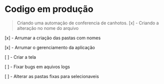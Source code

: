 # Codigo em produção
> Criando uma automação de conferencia de canhotos.
[x] - Criando a alteração no nome do arquivo
> 
[x] - Arrumar a criação das pastas com nomes

[x] - Arrumar o gerenciamento da aplicação

[ ] - Criar a tela

[ ] - Fixar bugs em aquivos logs

[ ] - Alterar as pastas fixas para selecionaveis

> 
